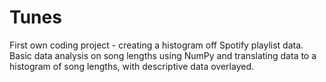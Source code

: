 # Tunes
First own coding project - creating a histogram off Spotify playlist data.
Basic data analysis on song lengths using NumPy and translating data to a histogram of song lengths, with descriptive data overlayed. 
